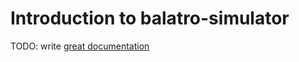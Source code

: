 # Introduction to balatro-simulator

TODO: write [great documentation](http://jacobian.org/writing/what-to-write/)
